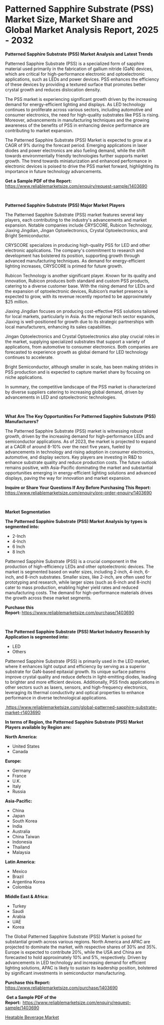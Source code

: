 <p><h1>Patterned Sapphire Substrate (PSS) Market Size, Market Share and Global Market Analysis Report, 2025 - 2032</h1></p><p><strong>Patterned Sapphire Substrate (PSS) Market Analysis and Latest Trends</strong></p>
<p><p>Patterned Sapphire Substrate (PSS) is a specialized form of sapphire material used primarily in the fabrication of gallium nitride (GaN) devices, which are critical for high-performance electronic and optoelectronic applications, such as LEDs and power devices. PSS enhances the efficiency of these devices by providing a textured surface that promotes better crystal growth and reduces dislocation density.</p><p>The PSS market is experiencing significant growth driven by the increasing demand for energy-efficient lighting and displays. As LED technology continues to proliferate across various sectors, including automotive and consumer electronics, the need for high-quality substrates like PSS is rising. Moreover, advancements in manufacturing techniques and the growing awareness of the benefits of PSS in enhancing device performance are contributing to market expansion.</p><p>The Patterned Sapphire Substrate (PSS) Market is expected to grow at a CAGR of 9% during the forecast period. Emerging applications in laser diodes and power electronics are also fueling demand, while the shift towards environmentally friendly technologies further supports market growth. The trend towards miniaturization and enhanced performance in electronic devices is poised to drive the PSS market forward, highlighting its importance in future technology advancements.</p></p>
<p><strong>Get a Sample PDF of the Report:&nbsp;</strong> <a href="https://www.reliablemarketsize.com/enquiry/request-sample/1403690?utm_campaign=1133&utm_medium=2&utm_source=Github&utm_content=ia&utm_term=13012025&utm_id=patterned-sapphire-substrate-pss">https://www.reliablemarketsize.com/enquiry/request-sample/1403690</a></p>
<p>&nbsp;</p>
<p><strong>Patterned Sapphire Substrate (PSS) Major Market Players</strong></p>
<p><p>The Patterned Sapphire Substrate (PSS) market features several key players, each contributing to the industry's advancements and market expansion. Notable companies include CRYSCORE, Rubicon Technology, Jiaxing Jingdian, Jingan Optoelectronics, Crystal Optoelectronics, and Bright Semiconductor.</p><p>CRYSCORE specializes in producing high-quality PSS for LED and other electronic applications. The company's commitment to research and development has bolstered its position, supporting growth through advanced manufacturing techniques. As demand for energy-efficient lighting increases, CRYSCORE is primed for future growth. </p><p>Rubicon Technology is another significant player. Known for its quality and innovation, Rubicon produces both standard and custom PSS products, catering to a diverse customer base. With the rising demand for LEDs and the expansion of optoelectronic devices, Rubicon’s market presence is expected to grow, with its revenue recently reported to be approximately $25 million.</p><p>Jiaxing Jingdian focuses on producing cost-effective PSS solutions tailored for local markets, particularly in Asia. As the regional tech sector expands, Jiaxing is well-positioned for growth due to its strategic partnerships with local manufacturers, enhancing its sales capabilities.</p><p>Jingan Optoelectronics and Crystal Optoelectronics also play crucial roles in the market, supplying specialized substrates that support a variety of applications, from automotive to consumer electronics. Both companies are forecasted to experience growth as global demand for LED technology continues to accelerate.</p><p>Bright Semiconductor, although smaller in scale, has been making strides in PSS production and is expected to capture market share by focusing on niche applications. </p><p>In summary, the competitive landscape of the PSS market is characterized by diverse suppliers catering to increasing global demand, driven by advancements in LED and optoelectronic technologies.</p></p>
<p>&nbsp;</p>
<p><strong>What Are The Key Opportunities For Patterned Sapphire Substrate (PSS) Manufacturers?</strong></p>
<p><p>The Patterned Sapphire Substrate (PSS) market is witnessing robust growth, driven by the increasing demand for high-performance LEDs and semiconductor applications. As of 2023, the market is projected to expand at a CAGR of around 8-10% over the next five years, fueled by advancements in technology and rising adoption in consumer electronics, automotive, and display sectors. Key players are investing in R&D to enhance substrate quality and reduce production costs. The future outlook remains positive, with Asia-Pacific dominating the market and substantial opportunities emerging in energy-efficient lighting solutions and advanced displays, paving the way for innovation and market expansion.</p></p>
<p><strong>Inquire or Share Your Questions If Any Before Purchasing This Report:</strong> <a href="https://www.reliablemarketsize.com/enquiry/pre-order-enquiry/1403690?utm_campaign=1133&utm_medium=2&utm_source=Github&utm_content=ia&utm_term=13012025&utm_id=patterned-sapphire-substrate-pss">https://www.reliablemarketsize.com/enquiry/pre-order-enquiry/1403690</a></p>
<p>&nbsp;</p>
<p><strong>Market Segmentation</strong></p>
<p><strong>The Patterned Sapphire Substrate (PSS) Market Analysis by types is segmented into:</strong></p>
<p><ul><li>2-Inch</li><li>4-Inch</li><li>6 Inch</li><li>8 Inch</li></ul></p>
<p><p>Patterned Sapphire Substrate (PSS) is a crucial component in the production of high-efficiency LEDs and other optoelectronic devices. The market is segmented based on wafer sizes, including 2-inch, 4-inch, 6-inch, and 8-inch substrates. Smaller sizes, like 2-inch, are often used for prototyping and research, while larger sizes (such as 6-inch and 8-inch) cater to mass production, enabling higher yield rates and reduced manufacturing costs. The demand for high-performance materials drives the growth across these market segments.</p></p>
<p><strong>Purchase this Report:&nbsp;</strong><a href="https://www.reliablemarketsize.com/purchase/1403690?utm_campaign=1133&utm_medium=2&utm_source=Github&utm_content=ia&utm_term=13012025&utm_id=patterned-sapphire-substrate-pss">https://www.reliablemarketsize.com/purchase/1403690</a></p>
<p>&nbsp;</p>
<p><strong>The Patterned Sapphire Substrate (PSS) Market Industry Research by Application is segmented into:</strong></p>
<p><ul><li>LED</li><li>Others</li></ul></p>
<p><p>Patterned Sapphire Substrate (PSS) is primarily used in the LED market, where it enhances light output and efficiency by serving as a superior substrate for GaN-based epitaxial growth. Its unique surface patterns improve crystal quality and reduce defects in light-emitting diodes, leading to brighter and more efficient devices. Additionally, PSS finds applications in other sectors such as lasers, sensors, and high-frequency electronics, leveraging its thermal conductivity and optical properties to enhance performance in diverse technological applications.</p></p>
<p><a href="https://www.reliablemarketsize.com/global-patterned-sapphire-substrate-market-r1403690?utm_campaign=1133&utm_medium=2&utm_source=Github&utm_content=ia&utm_term=13012025&utm_id=patterned-sapphire-substrate-pss">&nbsp;https://www.reliablemarketsize.com/global-patterned-sapphire-substrate-market-r1403690</a></p>
<p><strong>In terms of Region, the Patterned Sapphire Substrate (PSS) Market Players available by Region are:</strong></p>
<p>
    <p> <strong> North America: </strong>
        <ul>
            <li>United States</li>
            <li>Canada</li>
        </ul>
        </p> 
    <p> <strong> Europe: </strong>
        <ul>
            <li>Germany</li>
            <li>France</li>
            <li>U.K.</li>
            <li>Italy</li>
            <li>Russia</li>
        </ul>
        </p> 
    <p> <strong> Asia-Pacific: </strong>
        <ul>
            <li>China</li>
            <li>Japan</li>
            <li>South Korea</li>
            <li>India</li>
            <li>Australia</li>
            <li>China Taiwan</li>
            <li>Indonesia</li>
            <li>Thailand</li>
            <li>Malaysia</li>
        </ul>
        </p> 
    <p> <strong> Latin America: </strong>
        <ul>
            <li>Mexico</li>
            <li>Brazil</li>
            <li>Argentina Korea</li>
            <li>Colombia</li>
        </ul>
        </p> 
    <p> <strong> Middle East & Africa: </strong>
        <ul>
            <li>Turkey</li>
            <li>Saudi</li>
            <li>Arabia</li>
            <li>UAE</li>
            <li>Korea</li>
        </ul>
    </p>
    </p>
<p><p>The Global Patterned Sapphire Substrate (PSS) Market is poised for substantial growth across various regions. North America and APAC are projected to dominate the market, with respective shares of 30% and 35%. Europe is expected to contribute 20%, while the USA and China are forecasted to hold approximately 10% and 5%, respectively. Driven by advancements in LED technology and increasing demand for efficient lighting solutions, APAC is likely to sustain its leadership position, bolstered by significant investments in semiconductor manufacturing.</p></p>
<p><strong>Purchase this Report: </strong><a href="https://www.reliablemarketsize.com/purchase/1403690?utm_campaign=1133&utm_medium=2&utm_source=Github&utm_content=ia&utm_term=13012025&utm_id=patterned-sapphire-substrate-pss">https://www.reliablemarketsize.com/purchase/1403690</a></p>
<p>&nbsp;<strong>Get a Sample PDF of the Report:&nbsp;&nbsp;</strong><a href="https://www.reliablemarketsize.com/enquiry/request-sample/1403690?utm_campaign=1133&utm_medium=2&utm_source=Github&utm_content=ia&utm_term=13012025&utm_id=patterned-sapphire-substrate-pss">https://www.reliablemarketsize.com/enquiry/request-sample/1403690</a></p>
<p><strong></strong></p>
<p><p><a href="https://github.com/WillieWoodard/Market-Research-Report-List-7/blob/main/heatable-beverage-market.md?utm_campaign=1133&utm_medium=2&utm_source=Github&utm_content=ia&utm_term=13012025&utm_id=patterned-sapphire-substrate-pss">Heatable Beverage Market</a></p></p>